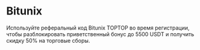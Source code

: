 # Bitunix
Используйте реферальный код Bitunix TOPTOP во время регистрации, чтобы разблокировать приветственный бонус до 5500 USDT и получить скидку 50% на торговые сборы.
